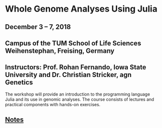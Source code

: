 # Whole Genome Analyses Using Julia

## December 3 – 7, 2018
## Campus of the TUM School of Life Sciences Weihenstephan, Freising, Germany

## Instructors: Prof. Rohan Fernando, Iowa State University and Dr. Christian Stricker, agn Genetics 

The workshop will provide an introduction to the programming language Julia and its
use in genomic analyses. The course consists of lectures and practical components 
with hands-on exercises.

## [Notes](Notebooks/0.1.index.ipynb)


